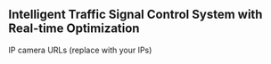 ## Intelligent Traffic Signal Control System with Real-time Optimization



IP camera URLs (replace with your IPs)
